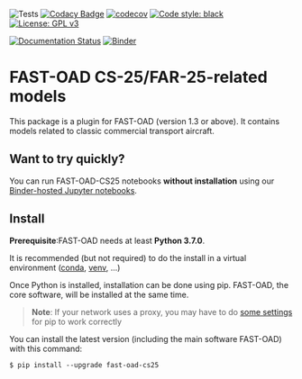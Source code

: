![Tests](https://github.com/fast-aircraft-design/FAST-OAD_CS25/workflows/Tests/badge.svg)
[![Codacy Badge](https://app.codacy.com/project/badge/Grade/06d1fb8ee5c3429cb3cbb165413187bc)](https://www.codacy.com/gh/fast-aircraft-design/FAST-OAD_CS25/dashboard?utm_source=github.com&amp;utm_medium=referral&amp;utm_content=fast-aircraft-design/FAST-OAD_CS25&amp;utm_campaign=Badge_Grade)
[![codecov](https://codecov.io/gh/fast-aircraft-design/FAST-OAD_CS25/branch/main/graph/badge.svg?token=91CIX996RD)](https://codecov.io/gh/fast-aircraft-design/FAST-OAD_CS25)
[![Code style: black](https://img.shields.io/badge/code%20style-black-000000.svg)](https://github.com/psf/black)
[![License: GPL v3](https://img.shields.io/badge/License-GPLv3-blue.svg)](https://www.gnu.org/licenses/gpl-3.0)

[![Documentation Status](https://readthedocs.org/projects/fast-oad-cs25/badge/?version=stable)](https://fast-oad.readthedocs.io/)
[![Binder](https://mybinder.org/badge_logo.svg)](https://mybinder.org/v2/gh/fast-aircraft-design/FAST-OAD_CS25.git/latest-release?urlpath=lab%2Ftree%2Fsrc%2Ffastoad_cs25%2Fnotebooks)


FAST-OAD CS-25/FAR-25-related models
====================================

This package is a plugin for FAST-OAD (version 1.3 or above). It contains models related to classic
commercial transport aircraft.

Want to try quickly?
--------------------
You can run FAST-OAD-CS25 notebooks **without installation** using our
[Binder-hosted Jupyter notebooks](https://mybinder.org/v2/gh/fast-aircraft-design/FAST-OAD_CS25.git/latest-release?filepath=src%2Ffastoad_cs25%2Fnotebooks).


Install
-------

**Prerequisite**:FAST-OAD needs at least **Python 3.7.0**.

It is recommended (but not required) to do the install in a virtual
environment ([conda](https://docs.conda.io/en/latest/),
[venv](https://docs.python.org/3.7/library/venv.html), ...)

Once Python is installed, installation can be done using pip. FAST-OAD, the core software, will be
installed at the same time.

> **Note**: If your network uses a proxy, you may have to do [some
> settings](https://pip.pypa.io/en/stable/user_guide/#using-a-proxy-server)
> for pip to work correctly

You can install the latest version (including the main software FAST-OAD) with this command:

``` {.bash}
$ pip install --upgrade fast-oad-cs25
```
